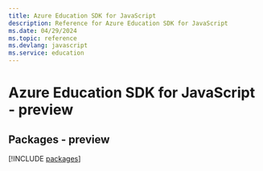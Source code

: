 ```yaml
---
title: Azure Education SDK for JavaScript
description: Reference for Azure Education SDK for JavaScript
ms.date: 04/29/2024
ms.topic: reference
ms.devlang: javascript
ms.service: education
---
```

# Azure Education SDK for JavaScript - preview
## Packages - preview
[!INCLUDE [packages](education-index.md)]